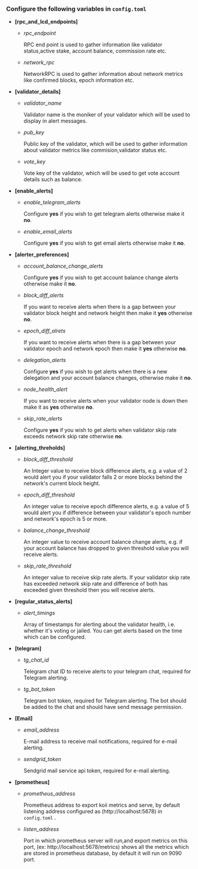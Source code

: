 ### Configure the following variables in `config.toml`
- **[rpc_and_lcd_endpoints]**
  - *rpc_endpoint*

      RPC end point is used to gather information like validator status,active stake, account balance, commission rate etc.
   - *network_rpc*

      NetworkRPC is used to gather information about network metrics like confirmed blocks, epoch information etc.

- **[validator_details]**

   - *validator_name*
   
      Validator name is the moniker of your validator which will be used to display in alert messages.

   - *pub_key*
  
      Public key of the validator, which will be used to gather information about validator metrics like commision,validator status etc.

   - *vote_key*
   
      Vote key of the validator, which will be used to get vote account details such as balance.

- **[enable_alerts]**

   - *enable_telegram_alerts*

      Configure **yes** if you wish to get telegram alerts otherwise make it **no**.

   - *enable_email_alerts*

      Configure **yes** if you wish to get email alerts otherwise make it **no**.

- **[alerter_preferences]**

   - *account_balance_change_alerts*

      Configure **yes** if you wish to get account balance change alerts otherwise make it **no**.

   - *block_diff_alerts*

      If you want to receive alerts when there is a gap between your validator block height and network height then make it **yes** otherwise **no**.

   - *epoch_diff_alrets*

      If you want to receive alerts when there is a gap between your validator epoch and network epoch then make it **yes** otherwise **no**.

   - *delegation_alerts*

      Configure **yes** if you wish to get alerts when there is a new delegation and your account balance changes, otherwise make it **no**.

   - *node_health_alert*
   
      If you want to receive alerts when your validator node is down then make it as **yes** otherwise **no**.

   - *skip_rate_alerts*
     
      Configure **yes** if you wish to get alerts when validator skip rate exceeds network skip rate otherwise **no**.

- **[alerting_threholds]**

   - *block_diff_threshold*

      An Integer value to receive block difference alerts, e.g. a value of 2 would alert you if your validator falls 2 or more blocks behind the network's current block height.

   - *epoch_diff_threshold*
       
      An integer value to receive epoch difference alerts, e.g. a value of 5 would alert you if difference between your validator's epoch number and network's epoch is 5 or more.

   - *balance_change_threshold*

      An integer value to receive account balance change alerts, e.g. if your account balance has dropped to given threshold value you will receive alerts.

   - *skip_rate_threshold*

      An integer value to receive skip rate alerts. If your validator skip rate has exceeded network skip rate and difference of both has exceeded given threshold then you will receive alerts.

- **[regular_status_alerts]**

   - *alert_timings*
   
      Array of timestamps for alerting about the validator health, i.e. whether it's voting or jailed. You can get alerts based on the time which can be configured.
     
- **[telegram]**
  - *tg_chat_id*

      Telegram chat ID to receive alerts to your telegram chat, required for Telegram alerting.
    
  - *tg_bot_token*

      Telegram bot token, required for Telegram alerting. The bot should be added to the chat and should have send message permission.
    
- **[Email]**

  - *email_address*

      E-mail address to receive mail notifications, required for e-mail alerting.
   
  - *sendgrid_token*

      Sendgrid mail service api token, required for e-mail alerting.

- **[prometheus]**

    - *prometheus_address*

      Prometheus address to export koii metrics and serve, by default listening address configured as (http://localhost:5678) in `config.toml` .

    - *listen_address*
       
      Port in which prometheus server will run,and export metrics on this port, (ex: http://localhost:5678/metrics) shows all the metrics which are stored in prometheus database, by default it will run on 9090 port.
